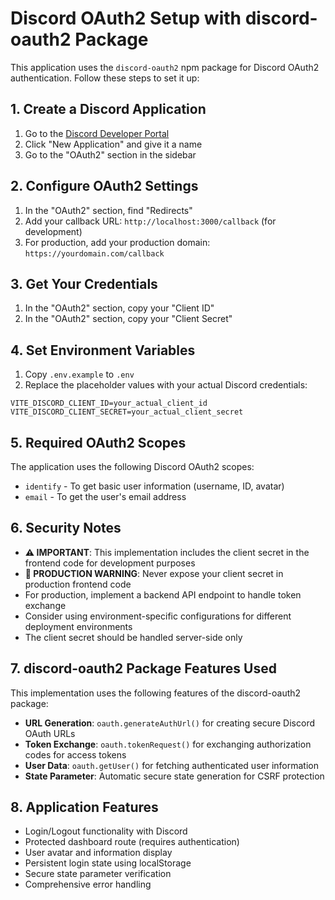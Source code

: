 # Discord OAuth2 Setup with discord-oauth2 Package

This application uses the `discord-oauth2` npm package for Discord OAuth2 authentication. Follow these steps to set it up:

## 1. Create a Discord Application

1. Go to the [Discord Developer Portal](https://discord.com/developers/applications)
2. Click "New Application" and give it a name
3. Go to the "OAuth2" section in the sidebar

## 2. Configure OAuth2 Settings

1. In the "OAuth2" section, find "Redirects"
2. Add your callback URL: `http://localhost:3000/callback` (for development)
3. For production, add your production domain: `https://yourdomain.com/callback`

## 3. Get Your Credentials

1. In the "OAuth2" section, copy your "Client ID"
2. In the "OAuth2" section, copy your "Client Secret"

## 4. Set Environment Variables

1. Copy `.env.example` to `.env`
2. Replace the placeholder values with your actual Discord credentials:

```env
VITE_DISCORD_CLIENT_ID=your_actual_client_id
VITE_DISCORD_CLIENT_SECRET=your_actual_client_secret
```

## 5. Required OAuth2 Scopes

The application uses the following Discord OAuth2 scopes:

- `identify` - To get basic user information (username, ID, avatar)
- `email` - To get the user's email address

## 6. Security Notes

- **⚠️ IMPORTANT**: This implementation includes the client secret in the frontend code for development purposes
- **🚨 PRODUCTION WARNING**: Never expose your client secret in production frontend code
- For production, implement a backend API endpoint to handle token exchange
- Consider using environment-specific configurations for different deployment environments
- The client secret should be handled server-side only

## 7. discord-oauth2 Package Features Used

This implementation uses the following features of the discord-oauth2 package:

- **URL Generation**: `oauth.generateAuthUrl()` for creating secure Discord OAuth URLs
- **Token Exchange**: `oauth.tokenRequest()` for exchanging authorization codes for access tokens
- **User Data**: `oauth.getUser()` for fetching authenticated user information
- **State Parameter**: Automatic secure state generation for CSRF protection

## 8. Application Features

- Login/Logout functionality with Discord
- Protected dashboard route (requires authentication)
- User avatar and information display
- Persistent login state using localStorage
- Secure state parameter verification
- Comprehensive error handling
